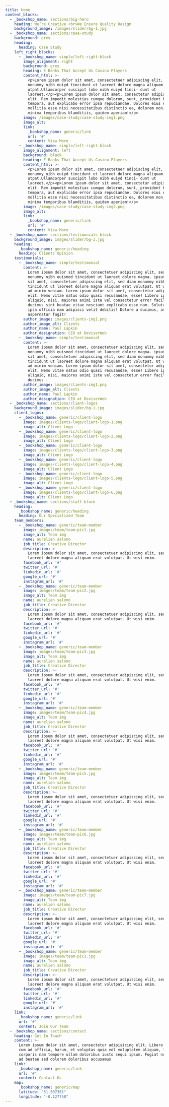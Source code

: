 ```yaml
---
title: Home
content_blocks:
  - _bookshop_name: sections/big-hero
    heading: We’re Creative <br>We Ensure Quality Design
    background_image: /images/slider/bg-1.jpg
  - _bookshop_name: sections/case-study
    background: grey
    heading:
      heading: Case Study
    left_right_blocks:
      - _bookshop_name: simple/left-right-block
        image_alignment: right
        background: grey
        heading: E Banks That Accept Us Casino Players
        content_html: >-
          <p>Lorem ipsum dolor sit amet, consectetuer adipiscing elit, sed diam
          nonummy nibh euiyd tincidunt ut laoreet dolore magna aliquam nibh
          utpat.Ullamcorper suscipit lobo nibh euiyd tinci- dunt ut
          laoreet.</p><p>Lorem ipsum dolor sit amet, consectetur adipisicing
          elit. Rem impedit molestias cumque dolorum, sunt, provident blanditiis
          tempora, aut explicabo error ipsa repudiandae. Dolores eius eaque eum
          mollitia esse nisi necessitatibus distinctio ea, dolorem non, optio
          minima temporibus blanditiis, quidem aperiam!</p>
        image: /images/case-study/case-study-img1.png
        image_alt:
        link:
          _bookshop_name: generic/link
          url: '#'
          content: View More
      - _bookshop_name: simple/left-right-block
        image_alignment: left
        background: black
        heading: E Banks That Accept Us Casino Players
        content_html: >-
          <p>Lorem ipsum dolor sit amet, consectetuer adipiscing elit, sed diam
          nonummy nibh euiyd tincidunt ut laoreet dolore magna aliquam nibh
          utpat.Ullamcorper suscipit lobo nibh euiyd tinci- dunt ut
          laoreet.</p><p>Lorem ipsum dolor sit amet, consectetur adipisicing
          elit. Rem impedit molestias cumque dolorum, sunt, provident blanditiis
          tempora, aut explicabo error ipsa repudiandae. Dolores eius eaque eum
          mollitia esse nisi necessitatibus distinctio ea, dolorem non, optio
          minima temporibus blanditiis, quidem aperiam!</p>
        image: /images/case-study/case-study-img2.png
        image_alt:
        link:
          _bookshop_name: generic/link
          url: '#'
          content: View More
  - _bookshop_name: sections/testimonials-block
    background_image: images/slider/bg-3.jpg
    heading:
      _bookshop_name: generic/heading
      heading: Clients Opinion
    testimonials:
      - _bookshop_name: simple/testimonial
        content: >-
          Lorem ipsum dolor sit amet, consectetuer adipiscing elit, sed diam
          nonummy nibh euismod tincidunt ut laoreet dolore magna. ipsum dolor
          sit amet, consectetuer adipiscing elit, sed diam nonummy nibh euismod
          tincidunt ut laoreet dolore magna aliquam erat volutpat. Ut wisi enim
          ad minim veniam. Lorem ipsum dolor sit amet, consectetur adipisicing
          elit. Nemo vitae natus odio quasi recusandae, esse! Libero ipsum cum
          aliquid, nisi, maiores animi iste vel consectetur error facilis quae
          ducimus sint beatae vitae nesciunt explicabo esse nam. Soluta harum
          ipsa officia nam adipisci velit debitis! Dolore a ducimus, assumenda
          aspernatur fugit!
        author_image: images/clients-img1.png
        author_image_alt: Clients
        author_name: Paul Lapkin
        author_designation: CEO at DeviserWeb
      - _bookshop_name: simple/testimonial
        content: >-
          Lorem ipsum dolor sit amet, consectetuer adipiscing elit, sed diam
          nonummy nibh euismod tincidunt ut laoreet dolore magna. ipsum dolor
          sit amet, consectetuer adipiscing elit, sed diam nonummy nibh euismod
          tincidunt ut laoreet dolore magna aliquam erat volutpat. Ut wisi enim
          ad minim veniam. Lorem ipsum dolor sit amet, consectetur adipisicing
          elit. Nemo vitae natus odio quasi recusandae, esse! Libero ipsum cum
          aliquid, nisi, maiores animi iste vel consectetur error facilis quae
          ducimus .
        author_image: images/clients-img1.png
        author_image_alt: Clients
        author_name: Paul Lapkin
        author_designation: CEO at DeviserWeb
  - _bookshop_name: sections/client-logos
    background_image: images/slider/bg-1.jpg
    client_logos:
      - _bookshop_name: generic/client-logo
        image: images/clients-logo/client-logo-1.png
        image_alt: Client Logo
      - _bookshop_name: generic/client-logo
        image: images/clients-logo/client-logo-2.png
        image_alt: Client Logo
      - _bookshop_name: generic/client-logo
        image: images/clients-logo/client-logo-3.png
        image_alt: Client Logo
      - _bookshop_name: generic/client-logo
        image: images/clients-logo/client-logo-4.png
        image_alt: Client Logo
      - _bookshop_name: generic/client-logo
        image: images/clients-logo/client-logo-5.png
        image_alt: Client Logo
      - _bookshop_name: generic/client-logo
        image: images/clients-logo/client-logo-6.png
        image_alt: Client Logo
  - _bookshop_name: sections/staff-block
    heading:
      _bookshop_name: generic/heading
      heading: Our Specialized Team
    team_members:
      - _bookshop_name: generic/team-member
        image: images/team/team-pic1.jpg
        image_alt: Team img
        name: aurelien salomo
        job_title: Creative Director
        description: >-
          Lorem ipsum dolor sit amet, consectetuer adipiscing elit, sed diam ut
          laoreet dolore magna aliquam erat volutpat. Ut wisi enim.
        facebook_url: '#'
        twitter_url: '#'
        linkedin_url: '#'
        google_url: '#'
        instagram_url: '#'
      - _bookshop_name: generic/team-member
        image: images/team/team-pic2.jpg
        image_alt: Team img
        name: aurelien salomo
        job_title: Creative Director
        description: >-
          Lorem ipsum dolor sit amet, consectetuer adipiscing elit, sed diam ut
          laoreet dolore magna aliquam erat volutpat. Ut wisi enim.
        facebook_url: '#'
        twitter_url: '#'
        linkedin_url: '#'
        google_url: '#'
        instagram_url: '#'
      - _bookshop_name: generic/team-member
        image: images/team/team-pic3.jpg
        image_alt: Team img
        name: aurelien salomo
        job_title: Creative Director
        description: >-
          Lorem ipsum dolor sit amet, consectetuer adipiscing elit, sed diam ut
          laoreet dolore magna aliquam erat volutpat. Ut wisi enim.
        facebook_url: '#'
        twitter_url: '#'
        linkedin_url: '#'
        google_url: '#'
        instagram_url: '#'
      - _bookshop_name: generic/team-member
        image: images/team/team-pic4.jpg
        image_alt: Team img
        name: aurelien salomo
        job_title: Creative Director
        description: >-
          Lorem ipsum dolor sit amet, consectetuer adipiscing elit, sed diam ut
          laoreet dolore magna aliquam erat volutpat. Ut wisi enim.
        facebook_url: '#'
        twitter_url: '#'
        linkedin_url: '#'
        google_url: '#'
        instagram_url: '#'
      - _bookshop_name: generic/team-member
        image: images/team/team-pic5.jpg
        image_alt: Team img
        name: aurelien salomo
        job_title: Creative Director
        description: >-
          Lorem ipsum dolor sit amet, consectetuer adipiscing elit, sed diam ut
          laoreet dolore magna aliquam erat volutpat. Ut wisi enim.
        facebook_url: '#'
        twitter_url: '#'
        linkedin_url: '#'
        google_url: '#'
        instagram_url: '#'
      - _bookshop_name: generic/team-member
        image: images/team/team-pic6.jpg
        image_alt: Team img
        name: aurelien salomo
        job_title: Creative Director
        description: >-
          Lorem ipsum dolor sit amet, consectetuer adipiscing elit, sed diam ut
          laoreet dolore magna aliquam erat volutpat. Ut wisi enim.
        facebook_url: '#'
        twitter_url: '#'
        linkedin_url: '#'
        google_url: '#'
        instagram_url: '#'
      - _bookshop_name: generic/team-member
        image: images/team/team-pic7.jpg
        image_alt: Team img
        name: aurelien salomo
        job_title: Creative Director
        description: >-
          Lorem ipsum dolor sit amet, consectetuer adipiscing elit, sed diam ut
          laoreet dolore magna aliquam erat volutpat. Ut wisi enim.
        facebook_url: '#'
        twitter_url: '#'
        linkedin_url: '#'
        google_url: '#'
        instagram_url: '#'
      - _bookshop_name: generic/team-member
        image: images/team/team-pic1.jpg
        image_alt: Team img
        name: aurelien salomo
        job_title: Creative Director
        description: >-
          Lorem ipsum dolor sit amet, consectetuer adipiscing elit, sed diam ut
          laoreet dolore magna aliquam erat volutpat. Ut wisi enim.
        facebook_url: '#'
        twitter_url: '#'
        linkedin_url: '#'
        google_url: '#'
        instagram_url: '#'
    link:
      _bookshop_name: generic/link
      url: '#'
      content: Join Our Team
  - _bookshop_name: sections/contact
    heading: Get In Touch
    content: >-
      Lorem ipsum dolor sit amet, consectetur adipisicing elit. Libero fugiat
      cum ad officia, harum, et voluptas quia vel voluptatem aliquam, facilis
      corporis nam tempore ullam doloribus iusto sequi ipsum. Fugiat non culpa
      ad beatae sed dolorem doloribus accusamus
    link:
      _bookshop_name: generic/link
      url: '#'
      content: Contact Us
    map:
      _bookshop_name: generic/map
      latitude: "51.507351"
      longitude: "-0.127758"
---
```



